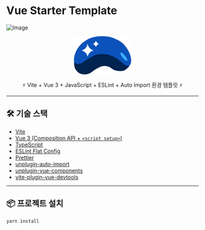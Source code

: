 # Vue Starter Template

![Image](https://github.com/user-attachments/assets/9996892f-257c-4b6d-bfee-b0acb6c19bdb)

<p align="center">
  <img alt="Vue Logo" width="150" src="./public/choosla.svg" />
</p>

<p align="center">
  ⚡️ Vite + Vue 3 + JavaScript + ESLint + Auto Import 환경 템플릿 ⚡️
</p>

---

## 🛠️ 기술 스택

- [Vite](https://vitejs.dev/)
- [Vue 3 (Composition API + `<script setup>`)](https://vuejs.org/)
- [TypeScript](https://www.typescriptlang.org/)
- [ESLint Flat Config](https://eslint.org/)
- [Prettier](https://prettier.io/)
- [unplugin-auto-import](https://github.com/antfu/unplugin-auto-import)
- [unplugin-vue-components](https://github.com/antfu/unplugin-vue-components)
- [vite-plugin-vue-devtools](https://github.com/webfansplz/vite-plugin-vue-devtools)

---

## 📦 프로젝트 설치

```bash
yarn install
